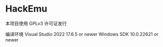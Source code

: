 # HackEmu

本项目使用 GPLv3 许可证发行

编译环境
Visual Studio 2022 17.6.5 or newer
Windows SDK 10.0.22621 or newer